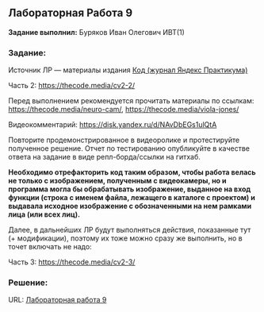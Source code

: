 ## Лабораторная Работа 9

**Задание выполнил:** Буряков Иван Олегович ИВТ(1)

### Задание: 
Источник ЛР — материалы издания [Код (журнал Яндекс Практикума)](https://thecode.media/)

Часть 2: https://thecode.media/cv2-2/

Перед выполнением рекомендуется прочитать материалы по ссылкам: https://thecode.media/neuro-cam/, https://thecode.media/viola-jones/

Видеокомментарий: https://disk.yandex.ru/d/NAvDbEGs1ulQtA

Повторите продемонстрированное в видеоролике и протестируйте полученное решение. Отчет по тестированию опубликуйте в качестве ответа на задание в виде репл-борда/ссылки на гитхаб.

**Необходимо отрефакторить код таким образом, чтобы работа велась не только с изображением, полученным с видеокамеры, но и программа могла бы обрабатывать изображение, выданное на вход функции (строка с именем файла, лежащего в каталоге с проектом) и выдавала исходное изображение с обозначенными на нем рамками лица (или всех лиц).**



Далее, в дальнейших ЛР будут выполняться действия, показанные тут (+ модификации), поэтому их тоже можно сразу же выполнить, но в точет включать не надо: 

Часть 3: https://thecode.media/cv2-3/


### Решение:


URL: [Лабораторная работа 9](https://replit.com/@Buryackov-Ivan/6SEM-LR3?migrateNonNix=1)
